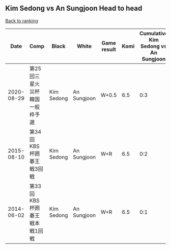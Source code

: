 ## Kim Sedong vs An Sungjoon Head to head

[Back to ranking](../../index.md)




| **Date** | **Comp** | **Black** | **White** | **Game result** | **Komi** | **Cumulative Kim Sedong vs An Sungjoon** | **Kim Sedong streak** | **An Sungjoon streak** | 
| --- | --- | --- | --- | --- | --- | --- | --- | --- |
| 2020-08-29 | 第25回三星火災杯韓国一般枠予選 | Kim Sedong | An Sungjoon | W+0.5 | 6.5 | 0:3 | 0 | 3 | 
| 2015-08-10 | 第34回KBS杯囲碁王戦3回戦 | Kim Sedong | An Sungjoon | W+R | 6.5 | 0:2 | 0 | 2 | 
| 2014-06-02 | 第33回KBS杯囲碁王戦本戦1回戦 | Kim Sedong | An Sungjoon | W+R | 6.5 | 0:1 | 0 | 1 |




